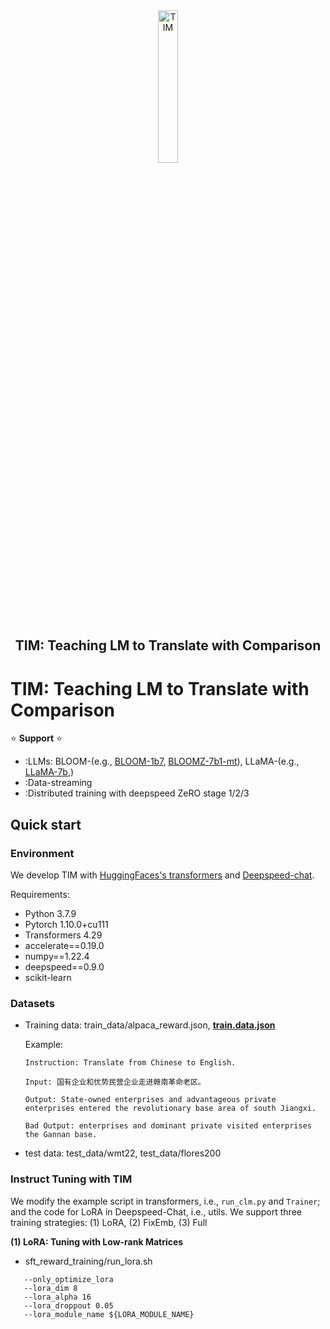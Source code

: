 <div align="center">
    <img width="25%" alt="TIM" src="https://github.com/">
    <h2>
    TIM: Teaching LM to Translate with Comparison
    </h2>
</div>

# **TIM: Teaching LM to Translate with Comparison**

:star: **Support** :star:
- :LLMs: BLOOM-(e.g., [BLOOM-1b7](https://huggingface.co/bigscience/bloomz-1b7), [BLOOMZ-7b1-mt](https://huggingface.co/bigscience/bloomz-7b1-mt)), LLaMA-(e.g., [LLaMA-7b](),)
- :Data-streaming
- :Distributed training with deepspeed ZeRO stage 1/2/3 

## Quick start

### Environment

We develop TIM with [HuggingFaces's transformers](https://github.com/huggingface/transformers) and [Deepspeed-chat](https://github.com/microsoft/DeepSpeedExamples/tree/master/applications/DeepSpeed-Chat).

Requirements:
- Python 3.7.9
- Pytorch 1.10.0+cu111
- Transformers 4.29
- accelerate==0.19.0
- numpy==1.22.4
- deepspeed==0.9.0
- scikit-learn

### Datasets

- Training data: train_data/alpaca_reward.json, **[train.data.json](https://huggingface.co/datasets/Lemoooon/Train-for-TIM)**

  Example:
  ```
  Instruction: Translate from Chinese to English.
  
  Input: 国有企业和优势民营企业走进赣南革命老区。
  
  Output: State-owned enterprises and advantageous private enterprises entered the revolutionary base area of south Jiangxi.
  
  Bad Output: enterprises and dominant private visited enterprises  the Gannan base.
  
  ```
  
 - test data: test_data/wmt22, test_data/flores200
 
 ### Instruct Tuning with TIM
 
 We modify the example script in transformers, i.e., `run_clm.py` and `Trainer`; and the code for LoRA in Deepspeed-Chat, i.e., utils.
 We support three training strategies: (1) LoRA, (2) FixEmb, (3) Full
 
 **(1) LoRA: Tuning with Low-rank Matrices**
 
 - sft_reward_training/run_lora.sh
 
 ```
    --only_optimize_lora 
    --lora_dim 8 
    --lora_alpha 16 
    --lora_droppout 0.05 
    --lora_module_name ${LORA_MODULE_NAME} 
 ```

 
